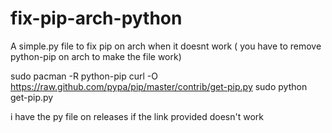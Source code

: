 # fix-pip-arch-python
A simple.py file to fix pip on arch when it doesnt work ( you have to remove python-pip on arch to make the file work)

sudo pacman -R python-pip
curl -O https://raw.github.com/pypa/pip/master/contrib/get-pip.py
sudo python get-pip.py

i have the py file on releases if the link provided doesn't work
